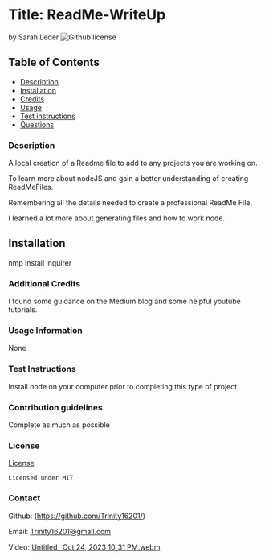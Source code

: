# Title: ReadMe-WriteUp
  by Sarah Leder
  ![Github license](https://img.shields.io/badge/license-MIT-purple.svg)

## Table of Contents
* [Description](#description)
* [Installation](#installation)
* [Credits](#additional-credits)
* [Usage](#usage-information)
* [Test instructions](#test-instructions)
* [Questions](#contact)

### Description
A local creation of a Readme file to add to any projects you are working on.

To learn more about nodeJS and gain a better understanding of creating ReadMeFiles.

Remembering all the details needed to create a professional ReadMe File.

I learned a lot more about generating files and how to work node.


## Installation

nmp install inquirer

### Additional Credits

I found some guidance on the Medium blog and some helpful youtube tutorials.

### Usage Information

None

### Test Instructions
Install node on your computer prior to completing this type of project.

### Contribution guidelines
Complete as much as possible

### License
[License](#license) 


    Licensed under MIT

### Contact
Github: (https://github.com/Trinity16201/)


Email: Trinity16201@gmail.com

Video: 
[Untitled_ Oct 24, 2023 10_31 PM.webm](https://github.com/Trinity16201/ReadMe-WriteUp/assets/142117870/f9096546-d412-42db-99d5-4eaf7fa83d57)
